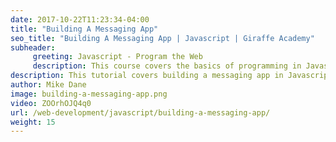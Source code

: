 ```yaml
---
date: 2017-10-22T11:23:34-04:00
title: "Building A Messaging App"
seo_title: "Building A Messaging App | Javascript | Giraffe Academy"
subheader:
     greeting: Javascript - Program the Web
     description: This course covers the basics of programming in Javascript. Work your way through the videos and we'll teach you everything you need to know to make your website more responsive!
description: This tutorial covers building a messaging app in Javascript.
author: Mike Dane
image: building-a-messaging-app.png
video: ZOOrhOJQ4q0
url: /web-development/javascript/building-a-messaging-app/
weight: 15
---
```

